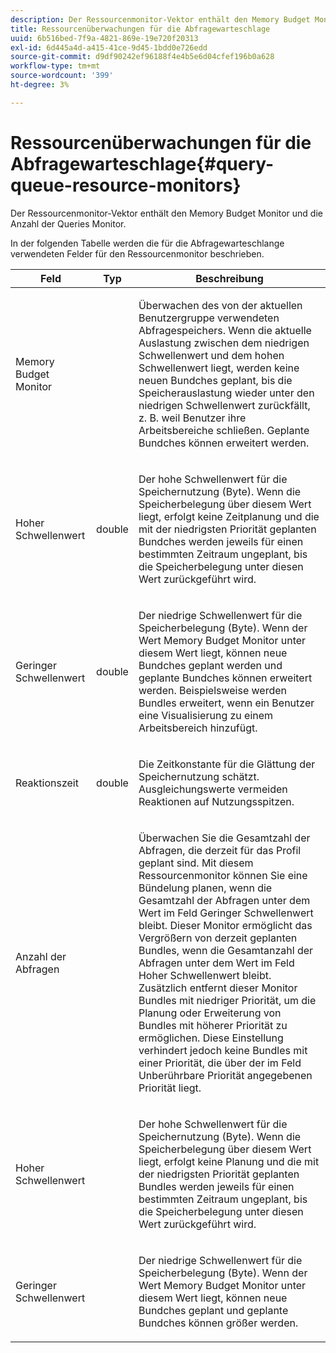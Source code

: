 ```yaml
---
description: Der Ressourcenmonitor-Vektor enthält den Memory Budget Monitor und die Anzahl der Queries Monitor.
title: Ressourcenüberwachungen für die Abfragewarteschlage
uuid: 6b516bed-7f9a-4821-869e-19e720f20313
exl-id: 6d445a4d-a415-41ce-9d45-1bdd0e726edd
source-git-commit: d9df90242ef96188f4e4b5e6d04cfef196b0a628
workflow-type: tm+mt
source-wordcount: '399'
ht-degree: 3%

---
```


# Ressourcenüberwachungen für die Abfragewarteschlage{#query-queue-resource-monitors}

Der Ressourcenmonitor-Vektor enthält den Memory Budget Monitor und die Anzahl der Queries Monitor.

In der folgenden Tabelle werden die für die Abfragewarteschlange verwendeten Felder für den Ressourcenmonitor beschrieben.

<table id="table_9991EED2647A460FACA2DC80D4973A8E"> 
 <thead> 
  <tr> 
   <th colname="col1" class="entry"> Feld </th> 
   <th colname="col2" class="entry"> Typ </th> 
   <th colname="col3" class="entry"> Beschreibung </th> 
  </tr> 
 </thead>
 <tbody> 
  <tr> 
   <td colname="col1"> <p>Memory Budget Monitor </p> </td> 
   <td colname="col2"> </td> 
   <td colname="col3"> <p>Überwachen des von der aktuellen Benutzergruppe verwendeten Abfragespeichers. Wenn die aktuelle Auslastung zwischen dem niedrigen Schwellenwert und dem hohen Schwellenwert liegt, werden keine neuen Bundches geplant, bis die Speicherauslastung wieder unter den niedrigen Schwellenwert zurückfällt, z. B. weil Benutzer ihre Arbeitsbereiche schließen. Geplante Bundches können erweitert werden. </p> </td> 
  </tr> 
  <tr> 
   <td colname="col1"> <p>Hoher Schwellenwert </p> </td> 
   <td colname="col2"> <p>double </p> </td> 
   <td colname="col3"> <p>Der hohe Schwellenwert für die Speichernutzung (Byte). Wenn die Speicherbelegung über diesem Wert liegt, erfolgt keine Zeitplanung und die mit der niedrigsten Priorität geplanten Bundches werden jeweils für einen bestimmten Zeitraum ungeplant, bis die Speicherbelegung unter diesen Wert zurückgeführt wird. </p> </td> 
  </tr> 
  <tr> 
   <td colname="col1"> <p>Geringer Schwellenwert </p> </td> 
   <td colname="col2"> <p>double </p> </td> 
   <td colname="col3"> <p>Der niedrige Schwellenwert für die Speicherbelegung (Byte). Wenn der Wert <span class="wintitle"> Memory Budget Monitor</span> unter diesem Wert liegt, können neue Bundches geplant werden und geplante Bundches können erweitert werden. Beispielsweise werden Bundles erweitert, wenn ein Benutzer eine Visualisierung zu einem Arbeitsbereich hinzufügt. </p> </td> 
  </tr> 
  <tr> 
   <td colname="col1"> <p>Reaktionszeit </p> </td> 
   <td colname="col2"> <p>double </p> </td> 
   <td colname="col3"> <p>Die Zeitkonstante für die Glättung der Speichernutzung schätzt. Ausgleichungswerte vermeiden Reaktionen auf Nutzungsspitzen. </p> </td> 
  </tr> 
  <tr> 
   <td colname="col1"> <p>Anzahl der Abfragen </p> </td> 
   <td colname="col2"> </td> 
   <td colname="col3"> <p>Überwachen Sie die Gesamtzahl der Abfragen, die derzeit für das Profil geplant sind. Mit diesem Ressourcenmonitor können Sie eine Bündelung planen, wenn die Gesamtzahl der Abfragen unter dem Wert im Feld Geringer Schwellenwert bleibt. Dieser Monitor ermöglicht das Vergrößern von derzeit geplanten Bundles, wenn die Gesamtanzahl der Abfragen unter dem Wert im Feld Hoher Schwellenwert bleibt. Zusätzlich entfernt dieser Monitor Bundles mit niedriger Priorität, um die Planung oder Erweiterung von Bundles mit höherer Priorität zu ermöglichen. Diese Einstellung verhindert jedoch keine Bundles mit einer Priorität, die über der im Feld Unberührbare Priorität angegebenen Priorität liegt. </p> </td> 
  </tr> 
  <tr> 
   <td colname="col1"> <p>Hoher Schwellenwert </p> </td> 
   <td colname="col2"> </td> 
   <td colname="col3"> <p>Der hohe Schwellenwert für die Speichernutzung (Byte). Wenn die Speicherbelegung über diesem Wert liegt, erfolgt keine Planung und die mit der niedrigsten Priorität geplanten Bundles werden jeweils für einen bestimmten Zeitraum ungeplant, bis die Speicherbelegung unter diesen Wert zurückgeführt wird. </p> </td> 
  </tr> 
  <tr> 
   <td colname="col1"> <p>Geringer Schwellenwert </p> </td> 
   <td colname="col2"> </td> 
   <td colname="col3"> <p>Der niedrige Schwellenwert für die Speicherbelegung (Byte). Wenn der Wert <span class="wintitle"> Memory Budget Monitor</span> unter diesem Wert liegt, können neue Bundches geplant und geplante Bundches können größer werden. </p> </td> 
  </tr> 
 </tbody> 
</table>
